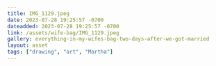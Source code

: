 ```yaml
---
title: IMG_1129.jpeg
date: 2023-07-28 19:25:57 -0700
dateadded: 2023-07-28 19:25:57 -0700
link: /assets/wife-bag/IMG_1129.jpeg
gallery: everything-in-my-wifes-bag-two-days-after-we-got-married
layout: asset
tags: ["drawing", "art", "Martha"]
--- 
```

